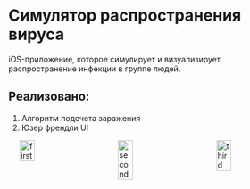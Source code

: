 # Симулятор распространения вируса
iOS-приложение, которое симулирует и визуализирует распространение инфекции в группе людей. 

## Реализовано:
1) Алгоритм подсчета заражения
2) Юзер френдли UI

<div style="display: flex; justify-content: space-between; padding: 0 20px;">
    <img src="https://github.com/naariman/VK-test-assignment/assets/96104998/2ffdc5f6-ef57-4ff6-b913-21c6701250d8" alt="first" width="24%">
    <img src="https://github.com/naariman/VK-test-assignment/assets/96104998/4252f2af-e9ec-4244-9870-1b154b3f6db8" alt="second" width="24%">
    <img src="https://github.com/naariman/VK-test-assignment/assets/96104998/48e506fd-cee7-4013-b647-db3a429c759a" alt="third" width="24%">
</div>
